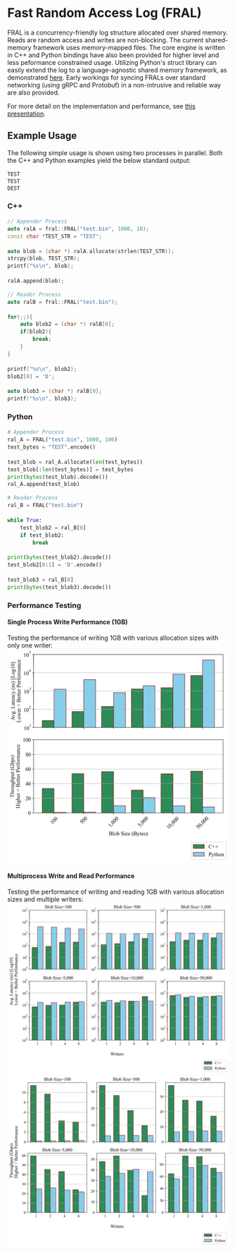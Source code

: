 # Fast Random Access Log (FRAL)

FRAL is a concurrency-friendly log structure allocated over shared memory. Reads are random access and writes
are non-blocking. The current shared-memory framework uses memory-mapped files. The core engine is written in C++ and 
Python bindings have also been provided for higher level and less peformance constrained usage. Utilizing Python's 
struct library can easily extend the log to a language-agnostic shared memory framework, as demonstrated [here](./fral/demo). 
Early workings for syncing FRALs over standard networking (using gRPC and Protobuf) in a non-intrusive and reliable way are also provided.

For more detail on the implementation and performance, see [this presentation](./misc/FRAL.pdf).


## Example Usage
The following simple usage is shown using two processes in parallel. Both the C++ and Python examples 
yield the below standard output:
```
TEST
TEST
DEST
```
### C++
```cpp
// Appender Process
auto ralA = fral::FRAL("test.bin", 1000, 10);
const char *TEST_STR = "TEST";

auto blob = (char *) ralA.allocate(strlen(TEST_STR));
strcpy(blob, TEST_STR);
printf("%s\n", blob);

ralA.append(blob);
```
```cpp
// Reader Process
auto ralB = fral::FRAL("test.bin");

for(;;){
    auto blob2 = (char *) ralB[0];
    if(blob2){
        break;
    }
}

printf("%s\n", blob2);
blob2[0] = 'D';

auto blob3 = (char *) ralB[0];
printf("%s\n", blob3);
```

### Python
```Python
# Appender Process
ral_A = FRAL("test.bin", 1000, 100)
test_bytes = "TEST".encode()

test_blob = ral_A.allocate(len(test_bytes))
test_blob[:len(test_bytes)] = test_bytes
print(bytes(test_blob).decode())
ral_A.append(test_blob)
```
```Python
# Reader Process
ral_B = FRAL("test.bin")

while True:
    test_blob2 = ral_B[0]
    if test_blob2:
        break
        
print(bytes(test_blob2).decode())
test_blob2[0:1] = 'D'.encode()

test_blob3 = ral_B[0]
print(bytes(test_blob3).decode())
```
### Performance Testing
#### Single Process Write Performance (1GB)
Testing the performance of writing 1GB with various allocation sizes with only one writer:
![Single Process Write Performance](./misc/write_test.png)
#### Multiprocess Write and Read Performance
Testing the performance of writing and reading 1GB with various allocation 
sizes and multiple writers:
![Producer-ConsumerLatency](./misc/pc_test_latency.png)
![Producer-ConsumerThroughput](./misc/pc_test_throughput.png)
